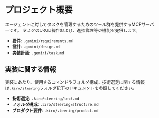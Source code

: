 # プロジェクト概要

エージェントに対してタスクを管理するためのツール群を提供するMCPサーバーです。
タスクのCRUD操作および、進捗管理等の機能を提供します。

- **要件**: `.gemini/requirements.md`
- **設計**: `.gemini/design.md`
- **実装計画**: `.gemini/task.md`

## 実装に関する情報

実装にあたり、使用するコマンドやフォルダ構成、技術選定に関する情報は`.kiro/steering`フォルダ配下のドキュメントを参照してください。

- **技術選定**: `.kiro/steering/tech.md`
- **フォルダ構成**: `.kiro/steering/structure.md`
- **プロダクト要件**: `.kiro/steering/product.md`
